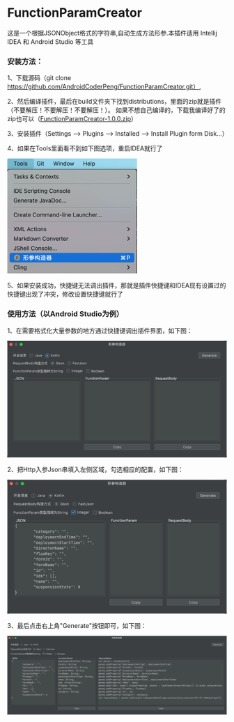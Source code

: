 # FunctionParamCreator

这是一个根据JSONObject格式的字符串,自动生成方法形参.本插件适用 Intellij IDEA 和 Android Studio 等工具

### 安装方法：

1、下载源码（git clone https://github.com/AndroidCoderPeng/FunctionParamCreator.git）,

2、然后编译插件，最后在build文件夹下找到distributions，里面的zip就是插件（不要解压！不要解压！不要解压！）。
如果不想自己编译的，下载我编译好了的zip也可以（[FunctionParamCreator-1.0.0.zip](plugins%2FFunctionParamCreator-1.0.0.zip)）

3、安装插件（Settings --> Plugins --> Installed --> Install Plugin form Disk…）

4、如果在Tools里面看不到如下图选项，重启IDEA就行了

![installed.png](images/installed.png)

5、如果安装成功，快捷键无法调出插件，那就是插件快捷键和IDEA现有设置过的快捷键出现了冲突，修改设置快捷键就行了

### 使用方法（以Android Studio为例）

1、在需要格式化大量参数的地方通过快捷键调出插件界面，如下图：

![initParam.png](images/initParam.png)

2、把Http入参Json串填入左侧区域，勾选相应的配置，如下图：

![initJson.png](images/initJson.png)

3、最后点击右上角"Generate"按钮即可，如下图：

![generateParam.png](images/generateParam.png)
